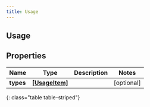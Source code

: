 ```yaml
---
title: Usage
---
```

## Usage

## Properties

|Name | Type | Description | Notes|
|------------ | ------------- | ------------- | -------------|
| **types** | [**[UsageItem]**](UsageItem.html) |  | [optional] |
{: class="table table-striped"}


